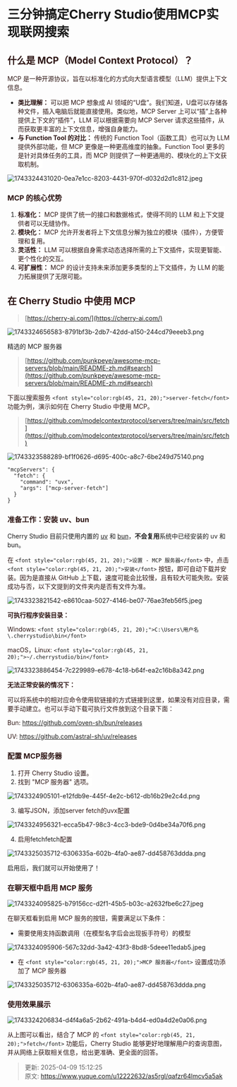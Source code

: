 # 三分钟搞定Cherry Studio使用MCP实现联网搜索



## **<font style="color:rgb(45, 21, 20);background-color:rgb(255, 255, 254);">什么是 MCP（Model Context Protocol）？</font>**
<font style="color:rgb(45, 21, 20);background-color:rgb(255, 255, 254);">MCP 是一种开源协议，旨在以标准化的方式向大型语言模型（LLM）提供上下文信息。</font>

+ **<font style="color:rgb(45, 21, 20);background-color:rgb(255, 255, 254);">类比理解：</font>**<font style="color:rgb(45, 21, 20);background-color:rgb(255, 255, 254);"> 可以把 MCP 想象成 AI 领域的“U盘”。我们知道，U盘可以存储各种文件，插入电脑后就能直接使用。类似地，MCP Server 上可以“插”上各种提供上下文的“插件”，LLM 可以根据需要向 MCP Server 请求这些插件，从而获取更丰富的上下文信息，增强自身能力。</font>
+ **<font style="color:rgb(45, 21, 20);background-color:rgb(255, 255, 254);">与 Function Tool 的对比：</font>**<font style="color:rgb(45, 21, 20);background-color:rgb(255, 255, 254);"> 传统的 Function Tool（函数工具）也可以为 LLM 提供外部功能，但 MCP 更像是一种更高维度的抽象。Function Tool 更多的是针对具体任务的工具，而 MCP 则提供了一种更通用的、模块化的上下文获取机制。</font>

![1743324431020-0ea7e1cc-8203-4431-970f-d032d2d1c812.jpeg](./img/MFwApIpkaxg8tLlQ/1743324431020-0ea7e1cc-8203-4431-970f-d032d2d1c812-092902.jpeg)

### **<font style="color:rgb(45, 21, 20);background-color:rgb(255, 255, 254);">MCP 的核心优势</font>**
1. **<font style="color:rgb(45, 21, 20);background-color:rgb(255, 255, 254);">标准化：</font>**<font style="color:rgb(45, 21, 20);background-color:rgb(255, 255, 254);"> MCP 提供了统一的接口和数据格式，使得不同的 LLM 和上下文提供者可以无缝协作。</font>
2. **<font style="color:rgb(45, 21, 20);background-color:rgb(255, 255, 254);">模块化：</font>**<font style="color:rgb(45, 21, 20);background-color:rgb(255, 255, 254);"> MCP 允许开发者将上下文信息分解为独立的模块（插件），方便管理和复用。</font>
3. **<font style="color:rgb(45, 21, 20);background-color:rgb(255, 255, 254);">灵活性：</font>**<font style="color:rgb(45, 21, 20);background-color:rgb(255, 255, 254);"> LLM 可以根据自身需求动态选择所需的上下文插件，实现更智能、更个性化的交互。</font>
4. **<font style="color:rgb(45, 21, 20);background-color:rgb(255, 255, 254);">可扩展性：</font>**<font style="color:rgb(45, 21, 20);background-color:rgb(255, 255, 254);"> MCP 的设计支持未来添加更多类型的上下文插件，为 LLM 的能力拓展提供了无限可能。</font>



## <font style="color:rgb(45, 21, 20);background-color:rgb(255, 255, 254);">在 Cherry Studio 中使用 MCP</font>
> [https://cherry-ai.com/](https://cherry-ai.com/)
>

![1743324656583-8791bf3b-2db7-42dd-a150-244cd79eeeb3.png](./img/MFwApIpkaxg8tLlQ/1743324656583-8791bf3b-2db7-42dd-a150-244cd79eeeb3-110300.png)

精选的 MCP 服务器

> [https://github.com/punkpeye/awesome-mcp-servers/blob/main/README-zh.md#search](https://github.com/punkpeye/awesome-mcp-servers/blob/main/README-zh.md#search)
>

<font style="color:rgb(45, 21, 20);background-color:rgb(255, 255, 254);">下面以搜索服务 </font>`<font style="color:rgb(45, 21, 20);">server-fetch</font>`<font style="color:rgb(45, 21, 20);background-color:rgb(255, 255, 254);"> 功能为例，演示如何在 Cherry Studio 中使用 MCP。</font>

> [https://github.com/modelcontextprotocol/servers/tree/main/src/fetch](https://github.com/modelcontextprotocol/servers/tree/main/src/fetch)
>

![1743323588289-bf1f0626-d695-400c-a8c7-6be249d75140.png](./img/MFwApIpkaxg8tLlQ/1743323588289-bf1f0626-d695-400c-a8c7-6be249d75140-860742.png)

```plain
"mcpServers": {
  "fetch": {
    "command": "uvx",
    "args": ["mcp-server-fetch"]
  }
}
```

### **<font style="color:rgb(45, 21, 20);background-color:rgb(255, 255, 254);">准备工作：安装 uv、bun</font>**
Cherry Studio 目前只使用内置的 [uv](https://github.com/astral-sh/uv) 和 [bun](https://github.com/oven-sh/bun)，**不会复用**系统中已经安装的 uv 和 bun。

<font style="color:rgb(45, 21, 20);background-color:rgb(255, 255, 254);">在 </font>`<font style="color:rgb(45, 21, 20);">设置 - MCP 服务器</font>`<font style="color:rgb(45, 21, 20);background-color:rgb(255, 255, 254);"> 中，点击 </font>`<font style="color:rgb(45, 21, 20);">安装</font>`<font style="color:rgb(45, 21, 20);background-color:rgb(255, 255, 254);"> 按钮，即可自动下载并安装。因为是直接从 GitHub 上下载，速度可能会比较慢，且有较大可能失败。安装成功与否，以下文提到的文件夹内是否有文件为准。</font>

![1743323821542-e8610caa-5027-4146-be07-76ae3feb56f5.jpeg](./img/MFwApIpkaxg8tLlQ/1743323821542-e8610caa-5027-4146-be07-76ae3feb56f5-147813.jpeg)

**<font style="color:rgb(45, 21, 20);background-color:rgb(255, 255, 254);">可执行程序安装目录：</font>**

<font style="color:rgb(45, 21, 20);background-color:rgb(255, 255, 254);">Windows: </font>`<font style="color:rgb(45, 21, 20);">C:\Users\用户名\.cherrystudio\bin</font>`

<font style="color:rgb(45, 21, 20);background-color:rgb(255, 255, 254);">macOS，Linux: </font>`<font style="color:rgb(45, 21, 20);">~/.cherrystudio/bin</font>`

![1743323886454-7c229989-e678-4c18-b64f-ea2c16b8a342.png](./img/MFwApIpkaxg8tLlQ/1743323886454-7c229989-e678-4c18-b64f-ea2c16b8a342-736728.png)

**<font style="color:rgb(45, 21, 20);background-color:rgb(255, 255, 254);">无法正常安装的情况下：</font>**

<font style="color:rgb(45, 21, 20);background-color:rgb(255, 255, 254);">可以将系统中的相对应命令使用软链接的方式链接到这里，如果没有对应目录，需要手动建立。也可以手动下载可执行文件放到这个目录下面：</font>

<font style="color:rgb(45, 21, 20);background-color:rgb(255, 255, 254);">Bun: </font>[<font style="background-color:rgb(255, 255, 254);">https://github.com/oven-sh/bun/releases</font>](https://github.com/oven-sh/bun/releases)<font style="color:rgb(45, 21, 20);background-color:rgb(255, 255, 254);"> </font>

<font style="color:rgb(45, 21, 20);background-color:rgb(255, 255, 254);">UV: </font>[<font style="background-color:rgb(255, 255, 254);">https://github.com/astral-sh/uv/releases</font>](https://github.com/astral-sh/uv/releases)

### **<font style="color:rgb(45, 21, 20);background-color:rgb(255, 255, 254);">配置 MCP服务器</font>**
1. <font style="color:rgb(45, 21, 20);background-color:rgb(255, 255, 254);">打开 Cherry Studio 设置。</font>
2. <font style="color:rgb(45, 21, 20);background-color:rgb(255, 255, 254);">找到 "MCP 服务器" 选项。</font>

![1743324905101-e12fdb9e-445f-4e2c-b612-db16b29e2c4d.png](./img/MFwApIpkaxg8tLlQ/1743324905101-e12fdb9e-445f-4e2c-b612-db16b29e2c4d-199946.png)

3. <font style="color:rgb(45, 21, 20);background-color:rgb(255, 255, 254);">编写JSON，添加server fetch的uvx配置</font>

![1743324956321-ecca5b47-98c3-4cc3-bde9-0d4be34a70f6.png](./img/MFwApIpkaxg8tLlQ/1743324956321-ecca5b47-98c3-4cc3-bde9-0d4be34a70f6-309390.png)

4. <font style="color:rgb(45, 21, 20);background-color:rgb(255, 255, 254);">启用</font>fetchfetch<font style="color:rgb(45, 21, 20);background-color:rgb(255, 255, 254);">配置</font>

![1743325035712-6306335a-602b-4fa0-ae87-dd458763ddda.png](./img/MFwApIpkaxg8tLlQ/1743325035712-6306335a-602b-4fa0-ae87-dd458763ddda-159757.png)

启用后，我们就可以开始使用了！



### <font style="color:rgb(45, 21, 20);background-color:rgb(255, 255, 254);">在聊天框中启用 MCP 服务</font>
![1743324095825-b79156cc-d2f1-45b5-b03c-a2632fbe6c27.jpeg](./img/MFwApIpkaxg8tLlQ/1743324095825-b79156cc-d2f1-45b5-b03c-a2632fbe6c27-752873.jpeg)

<font style="color:rgb(45, 21, 20);background-color:rgb(255, 255, 254);">在聊天框看到启用 MCP 服务的按钮，需要满足以下条件：</font>

+ <font style="color:rgb(45, 21, 20);background-color:rgb(255, 255, 254);">需要使用支持函数调用（在模型名字后会出现扳手符号）的模型</font>

![1743324095906-567c32dd-3a42-43f3-8bd8-5deee11edab5.jpeg](./img/MFwApIpkaxg8tLlQ/1743324095906-567c32dd-3a42-43f3-8bd8-5deee11edab5-376309.jpeg)

+ <font style="color:rgb(45, 21, 20);background-color:rgb(255, 255, 254);">在 </font>`<font style="color:rgb(45, 21, 20);">MCP 服务器</font>`<font style="color:rgb(45, 21, 20);background-color:rgb(255, 255, 254);"> 设置成功添加了 MCP 服务器</font>

![1743325035712-6306335a-602b-4fa0-ae87-dd458763ddda.png](./img/MFwApIpkaxg8tLlQ/1743325035712-6306335a-602b-4fa0-ae87-dd458763ddda-159757.png)

### **<font style="color:rgb(45, 21, 20);background-color:rgb(255, 255, 254);">使用效果展示</font>**
![1743324206834-d4f4a6a5-2b62-491a-b4d4-ed0a4d2e0a06.png](./img/MFwApIpkaxg8tLlQ/1743324206834-d4f4a6a5-2b62-491a-b4d4-ed0a4d2e0a06-687155.png)

<font style="color:rgb(45, 21, 20);background-color:rgb(255, 255, 254);">从上图可以看出，结合了 MCP 的 </font>`<font style="color:rgb(45, 21, 20);">fetch</font>`<font style="color:rgb(45, 21, 20);background-color:rgb(255, 255, 254);"> 功能后，Cherry Studio 能够更好地理解用户的查询意图，并从网络上获取相关信息，给出更准确、更全面的回答。</font>



> 更新: 2025-04-09 15:12:25  
> 原文: <https://www.yuque.com/u12222632/as5rgl/qafzr64lmcv5a5ak>